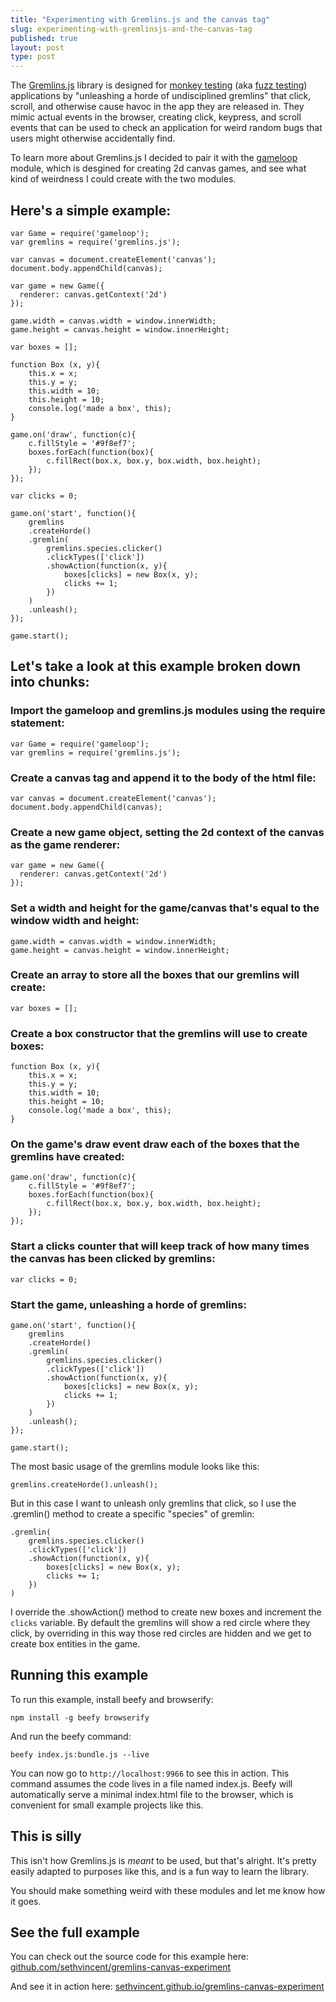 ```yaml
---
title: "Experimenting with Gremlins.js and the canvas tag"
slug: experimenting-with-gremlinsjs-and-the-canvas-tag
published: true
layout: post
type: post
---
```


The [Gremlins.js](https://github.com/marmelab/gremlins.js) library is designed for [monkey testing](http://en.wikipedia.org/wiki/Monkey_test) (aka [fuzz testing](http://en.wikipedia.org/wiki/Fuzz_testing)) applications by "unleashing a horde of undisciplined gremlins" that click, scroll, and otherwise cause havoc in the app they are released in. They mimic actual events in the browser, creating click, keypress, and scroll events that can be used to check an application for weird random bugs that users might otherwise accidentally find.

To learn more about Gremlins.js I decided to pair it with the [gameloop](https://github.com/sethvincent/gameloop) module, which is desgined for creating 2d canvas games, and see what kind of weirdness I could create with the two modules.

## Here's a simple example:

```
var Game = require('gameloop');
var gremlins = require('gremlins.js');

var canvas = document.createElement('canvas');
document.body.appendChild(canvas);

var game = new Game({
  renderer: canvas.getContext('2d')
});

game.width = canvas.width = window.innerWidth;
game.height = canvas.height = window.innerHeight;

var boxes = [];

function Box (x, y){
	this.x = x;
	this.y = y;
	this.width = 10;
	this.height = 10;
	console.log('made a box', this);
}

game.on('draw', function(c){
	c.fillStyle = '#9f8ef7';
	boxes.forEach(function(box){
		c.fillRect(box.x, box.y, box.width, box.height);
	});
});

var clicks = 0;

game.on('start', function(){
	gremlins
	.createHorde()
	.gremlin(
		gremlins.species.clicker()
		.clickTypes(['click'])
		.showAction(function(x, y){
			boxes[clicks] = new Box(x, y);
			clicks += 1;
		})
	)
	.unleash();
});

game.start();
```

## Let's take a look at this example broken down into chunks:

### Import the gameloop and gremlins.js modules using the require statement:

```
var Game = require('gameloop');
var gremlins = require('gremlins.js');
```

### Create a canvas tag and append it to the body of the html file:

```
var canvas = document.createElement('canvas');
document.body.appendChild(canvas);
```

### Create a new game object, setting the 2d context of the canvas as the game renderer:

```
var game = new Game({
  renderer: canvas.getContext('2d')
});
```

### Set a width and height for the game/canvas that's equal to the window width and height:

```
game.width = canvas.width = window.innerWidth;
game.height = canvas.height = window.innerHeight;
```

### Create an array to store all the boxes that our gremlins will create:

```
var boxes = [];
```

### Create a box constructor that the gremlins will use to create boxes:

```
function Box (x, y){
	this.x = x;
	this.y = y;
	this.width = 10;
	this.height = 10;
	console.log('made a box', this);
}
```

### On the game's draw event draw each of the boxes that the gremlins have created:

```
game.on('draw', function(c){
	c.fillStyle = '#9f8ef7';
	boxes.forEach(function(box){
		c.fillRect(box.x, box.y, box.width, box.height);
	});
});
```

### Start a clicks counter that will keep track of how many times the canvas has been clicked by gremlins:

```
var clicks = 0;
```

### Start the game, unleashing a horde of gremlins:

```
game.on('start', function(){
	gremlins
	.createHorde()
	.gremlin(
		gremlins.species.clicker()
		.clickTypes(['click'])
		.showAction(function(x, y){
			boxes[clicks] = new Box(x, y);
			clicks += 1;
		})
	)
	.unleash();
});

game.start();
```

The most basic usage of the gremlins module looks like this:

```
gremlins.createHorde().unleash();
```

But in this case I want to unleash only gremlins that click, so I use the .gremlin() method to create a specific "species" of gremlin:

```
.gremlin(
	gremlins.species.clicker()
	.clickTypes(['click'])
	.showAction(function(x, y){
		boxes[clicks] = new Box(x, y);
		clicks += 1;
	})
)
```

I override the .showAction() method to create new boxes and increment the `clicks` variable. By default the gremlins will show a red circle where they click, by overriding in this way those red circles are hidden and we get to create box entities in the game.

## Running this example

To run this example, install beefy and browserify:

```
npm install -g beefy browserify
```

And run the beefy command:

```
beefy index.js:bundle.js --live
```

You can now go to `http://localhost:9966` to see this in action. This command assumes the code lives in a file named index.js. Beefy will automatically serve a minimal index.html file to the browser, which is convenient for small example projects like this.


## This is silly

This isn't how Gremlins.js is _meant_ to be used, but that's alright. It's pretty easily adapted to purposes like this, and is a fun way to learn the library. 

You should make something weird with these modules and let me know how it goes.

## See the full example

You can check out the source code for this example here: [github.com/sethvincent/gremlins-canvas-experiment](http://github.com/sethvincent/gremlins-canvas-experiment)

And see it in action here: [sethvincent.github.io/gremlins-canvas-experiment](http://sethvincent.github.io/gremlins-canvas-experiment)